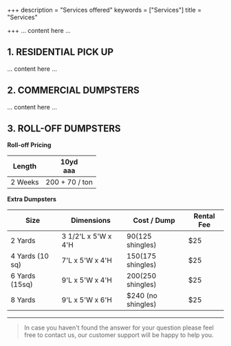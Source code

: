 +++
description = "Services offered"
keywords = ["Services"]
title = "Services"

+++
... content here ...

<a name="residential"></a>

## 1. RESIDENTIAL PICK UP 

... content here ...

<a name="commercial"></a>

## 2. COMMERCIAL DUMPSTERS 

... content here ...

<a name="rolloff"></a>

## 3. ROLL-OFF DUMPSTERS

**Roll-off Pricing**

| Length | 10yd<br>aaa |
| --- | --- |
| 2 Weeks | 200 + 70 / ton |

**Extra Dumpsters**

| Size | Dimensions | Cost / Dump | Rental Fee |
| --- | --- | --- | --- |
| 2 Yards | 3 1/2'L x 5'W x 4'H | $90 ($125 shingles) | $25 |
| 4 Yards (10 sq) | 7'L x 5'W x 4'H | $150 ($175 shingles) | $25 |
| 6 Yards (15sq) | 9'L x 5'W x 4'H | $200 ($250 shingles) | $25 |
| 8 Yards | 9'L x 5'W x 6'H | $240 (no shingles) | $25 |

***

> In case you haven't found the answer for your question please feel free to contact us, our customer support will be happy to help you.